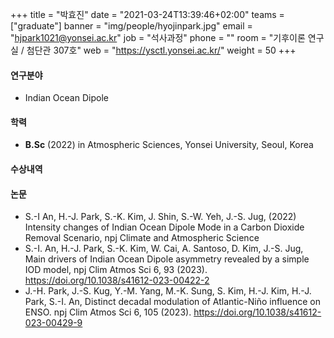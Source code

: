 ﻿+++
title = "박효진"
date = "2021-03-24T13:39:46+02:00"
teams = ["graduate"]
banner = "img/people/hyojinpark.jpg"
email = "hjpark1021@yonsei.ac.kr"
job = "석사과정"
phone = ""
room = "기후이론 연구실 / 첨단관 307호"
web = "https://ysctl.yonsei.ac.kr/"
weight = 50
+++

#### 연구분야
+ Indian Ocean Dipole

#### 학력
 + **B.Sc** (2022) in Atmospheric Sciences, Yonsei University, Seoul, Korea

#### 수상내역

#### 논문
+ S.-I An, H.-J. Park, S.-K. Kim, J. Shin, S.-W. Yeh, J.-S. Jug, (2022) Intensity changes of Indian Ocean Dipole Mode in a Carbon Dioxide Removal Scenario, npj Climate and Atmospheric Science
+ S.-I. An, H.-J. Park, S.-K. Kim, W. Cai, A. Santoso, D. Kim, J.-S. Jug, Main drivers of Indian Ocean Dipole asymmetry revealed by a simple IOD model, npj Clim Atmos Sci 6, 93 (2023). https://doi.org/10.1038/s41612-023-00422-2
+ J.-H. Park, J.-S. Kug, Y.-M. Yang, M.-K. Sung, S. Kim, H.-J. Kim, H.-J. Park, S.-I. An, Distinct decadal modulation of Atlantic-Niño influence on ENSO. npj Clim Atmos Sci 6, 105 (2023). https://doi.org/10.1038/s41612-023-00429-9
